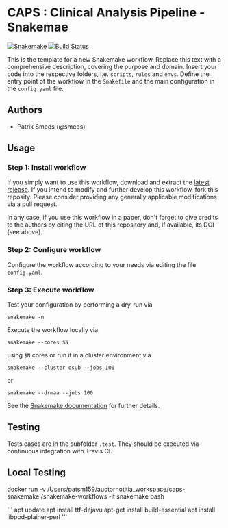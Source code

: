 # CAPS : Clinical Analysis Pipeline - Snakemae

[![Snakemake](https://img.shields.io/badge/snakemake-≥4.3.0-brightgreen.svg)](https://snakemake.bitbucket.io)
[![Build Status](https://travis-ci.org/clinical-genomics-uppsala/CAPS.svg?branch=master)](https://travis-ci.org/clinical-genomics-uppsala/CAPS)

This is the template for a new Snakemake workflow. Replace this text with a comprehensive description, covering the purpose and domain.
Insert your code into the respective folders, i.e. `scripts`, `rules` and `envs`. Define the entry point of the workflow in the `Snakefile` and the main configuration in the `config.yaml` file.

## Authors

* Patrik Smeds (@smeds)

## Usage

### Step 1: Install workflow

If you simply want to use this workflow, download and extract the [latest release](https://github.com/snakemake-workflows/caps/releases).
If you intend to modify and further develop this workflow, fork this reposity. Please consider providing any generally applicable modifications via a pull request.

In any case, if you use this workflow in a paper, don't forget to give credits to the authors by citing the URL of this repository and, if available, its DOI (see above).

### Step 2: Configure workflow

Configure the workflow according to your needs via editing the file `config.yaml`.

### Step 3: Execute workflow

Test your configuration by performing a dry-run via

    snakemake -n

Execute the workflow locally via

    snakemake --cores $N

using `$N` cores or run it in a cluster environment via

    snakemake --cluster qsub --jobs 100

or

    snakemake --drmaa --jobs 100

See the [Snakemake documentation](https://snakemake.readthedocs.io) for further details.

## Testing

Tests cases are in the subfolder `.test`. They should be executed via continuous integration with Travis CI.

## Local Testing

docker run -v /Users/patsm159/auctornotitia_workspace/caps-snakemake:/snakemake-workflows -it snakemake bash

'''
apt update
apt install ttf-dejavu
apt-get install build-essential
apt install libpod-plainer-perl
'''
